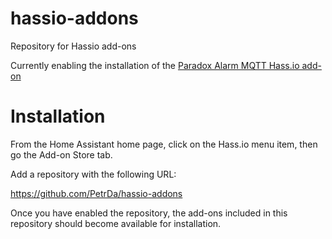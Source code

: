 # hassio-addons
Repository for Hassio add-ons

Currently enabling the installation of the [Paradox Alarm MQTT Hass.io add-on](https://github.com/PetrDa/Paradox_IP150)

# Installation
From the Home Assistant home page, click on the Hass.io menu item, then go the Add-on Store tab.

Add a repository with the following URL:

https://github.com/PetrDa/hassio-addons

Once you have enabled the repository, the add-ons included in this repository should become available for installation.
